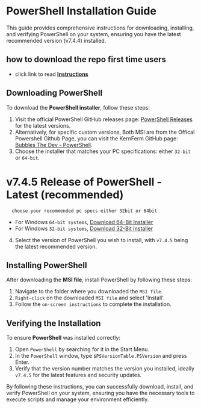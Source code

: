 # PowerShell Installation Guide

This guide provides comprehensive instructions for downloading, installing, and verifying PowerShell on your system, ensuring you have the latest recommended version (v7.4.4) installed.

## how to download the repo first time users

  - click link to read [**Instructions**](https://www.gitprojects.fnbubbles420.org/how-to-download-repos)

## Downloading PowerShell

To download the **PowerShell installer**, follow these steps:

1. Visit the official PowerShell GitHub releases page: [PowerShell Releases](https://github.com/PowerShell/PowerShell/releases) for the latest versions.
2. Alternatively, for specific custom versions, Both MSI are from the Offical Powershell Github Page, you can visit the KernFerm GitHub page: [Bubbles The Dev - PowerShell](https://github.com/KernFerm/PowerShell).
3. Choose the installer that matches your PC specifications: either `32-bit` or `64-bit`.

# v7.4.5 Release of PowerShell - Latest (recommended)
      choose your recommended pc specs either 32bit or 64bit 

- For Windows `64-bit systems`, [Download 64-Bit Installer](https://github.com/PowerShell/PowerShell/releases/download/v7.4.5/PowerShell-7.4.5-win-x64.msi)
- For Windows `32-bit systems`, [Download 32-Bit Installer](https://github.com/PowerShell/PowerShell/releases/download/v7.4.5/PowerShell-7.4.5-win-x86.msi)

4. Select the version of PowerShell you wish to install, with `v7.4.5` being the latest recommended version.

## Installing PowerShell

After downloading the **MSI file**, install PowerShell by following these steps:

1. Navigate to the folder where you downloaded the `MSI file`.
2. `Right-click` on the downloaded `MSI file` and select 'Install'.
3. Follow the `on-screen instructions` to complete the installation.

## Verifying the Installation

To ensure **PowerShell** was installed correctly:

1. Open `PowerShell` by searching for it in the Start Menu.
2. In the `PowerShell` window, type `$PSVersionTable.PSVersion` and press Enter.
3. Verify that the version number matches the version you installed, ideally `v7.4.5` for the latest features and security updates.

By following these instructions, you can successfully download, install, and verify PowerShell on your system, ensuring you have the necessary tools to execute scripts and manage your environment efficiently.


